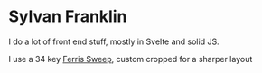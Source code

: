 # Sylvan Franklin

I do a lot of front end stuff, mostly in Svelte and solid JS. 

I use a 34 key [Ferris Sweep](https://github.com/pierrechevalier83/ferris), custom cropped for a sharper layout
